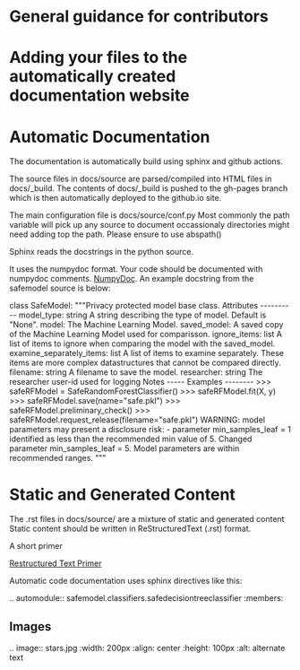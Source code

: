 # General guidance for contributors


# Adding your files to the automatically created documentation website
Automatic Documentation
=======================

The documentation is automatically build using sphinx and github actions.

The source files in docs/source are parsed/compiled into HTML files in docs/_build.
The contents of docs/_build is pushed to the gh-pages branch which is then automatically 
deployed to the github.io site. 

The main configuration file is docs/source/conf.py
Most commonly the path variable will pick up any source to document
occassionaly directories might need adding top the path. Please ensure to use abspath()

Sphinx reads the docstrings in the python source.

It uses the numpydoc format. Your code should be documented with numpydoc comments.
[NumpyDoc](https://numpydoc.readthedocs.io/en/latest/format.html). 
An example docstring from
the safemodel source is below: 

  class SafeModel:
      """Privacy protected model base class.
      Attributes
      ----------
      model_type: string
            A string describing the type of model. Default is "None".
      model:
            The Machine Learning Model. 
      saved_model:
            A saved copy of the Machine Learning Model used for comparisson.
      ignore_items: list
            A list of items to ignore when comparing the model with the 
            saved_model.
      examine_separately_items: list
            A list of items to examine separately. These items are more 
            complex datastructures that cannot be compared directly.
      filename: string
            A filename to save the model. 
      researcher: string
            The researcher user-id used for logging 
      Notes
      -----
      Examples
      --------
      >>> safeRFModel = SafeRandomForestClassifier()
      >>> safeRFModel.fit(X, y)
      >>> safeRFModel.save(name="safe.pkl")
      >>> safeRFModel.preliminary_check()
      >>> safeRFModel.request_release(filename="safe.pkl")
      WARNING: model parameters may present a disclosure risk:
      - parameter min_samples_leaf = 1 identified as less than the recommended min value of 5.
      Changed parameter min_samples_leaf = 5.
      Model parameters are within recommended ranges.
      """


Static and Generated Content
============================

The .rst files in docs/source/ are a mixture of static and generated content
Static content should be written in ReStructuredText (.rst) format.

A short primer  

[Restructured Text Primer](https://thomas-cokelaer.info/tutorials/sphinx/rest_syntax.html#introduction)

Automatic code documentation uses sphinx directives like this:

.. automodule:: safemodel.classifiers.safedecisiontreeclassifier
   :members:

Images
------
 

 
.. image:: stars.jpg
    :width: 200px
    :align: center
    :height: 100px
    :alt: alternate text





